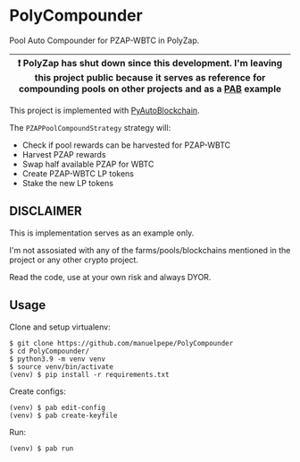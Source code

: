# PolyCompounder

Pool Auto Compounder for PZAP-WBTC in PolyZap.

| :exclamation:  PolyZap has shut down since this development. I'm leaving this project public because it serves as reference for compounding pools on other projects and as a [PAB](https://github.com/manuelpepe/PyAutoBlockchain) example  |
|-----------------------------------------|


This project is implemented with [PyAutoBlockchain](https://github.com/manuelpepe/PyAutoBlockchain).

The `PZAPPoolCompoundStrategy` strategy will:

* Check if pool rewards can be harvested for PZAP-WBTC
* Harvest PZAP rewards
* Swap half available PZAP for WBTC
* Create PZAP-WBTC LP tokens
* Stake the new LP tokens

## DISCLAIMER

This is implementation serves as an example only.

I'm not assosiated with any of the farms/pools/blockchains mentioned in the project or any other crypto project.

Read the code, use at your own risk and always DYOR.


## Usage

Clone and setup virtualenv:
```
$ git clone https://github.com/manuelpepe/PolyCompounder
$ cd PolyCompounder/
$ python3.9 -m venv venv
$ source venv/bin/activate
(venv) $ pip install -r requirements.txt
```

Create configs:
```
(venv) $ pab edit-config
(venv) $ pab create-keyfile
```

Run:
```
(venv) $ pab run
```
